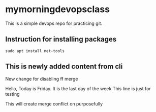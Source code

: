 # mymorningdevopsclass
This is a simple devops repo for practicing git.
## Instruction for installing packages
```
sudo apt install net-tools
```
## This is newly added content from cli

New change for disabling ff merge

Hello, Today is Friday. It is the last day of the week
This line is just for testing

This will create merge conflict on purposefully
